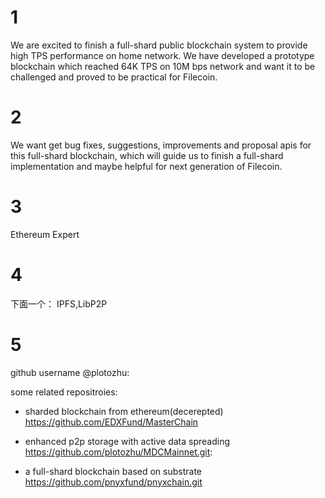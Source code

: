 # 1
We are excited to finish a full-shard public blockchain system to provide high TPS performance on home network. We have developed a prototype blockchain which reached 64K TPS on 10M bps network and want it to be challenged and proved to be practical for Filecoin.

# 2
We want get bug fixes, suggestions, improvements and proposal apis for this full-shard blockchain, which will guide us to finish a full-shard implementation and maybe helpful for next generation of Filecoin.


# 3
Ethereum 
Expert

# 4
下面一个：
IPFS,LibP2P

# 5
github username @plotozhu:

some related repositroies: 
* sharded blockchain from ethereum(decerepted)   
  https://github.com/EDXFund/MasterChain

* enhanced p2p storage with active data spreading  
  https://github.com/plotozhu/MDCMainnet.git: 

* a full-shard blockchain based on substrate  
  https://github.com/pnyxfund/pnyxchain.git


